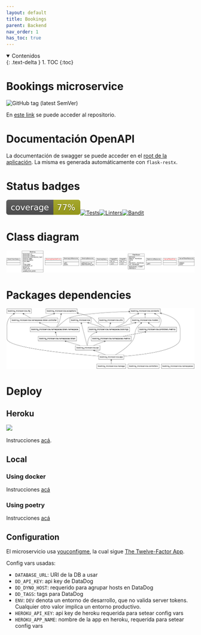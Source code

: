 ```yaml
---
layout: default
title: Bookings
parent: Backend
nav_order: 1
has_toc: true
---
```


<details open markdown="block">
  <summary>
	Contenidos
  </summary>
  {: .text-delta }
1. TOC
{:toc}
</details>

# Bookings microservice
![GitHub tag (latest SemVer)](https://img.shields.io/github/v/tag/7552-2020C2-grupo5/bookings-microservice)

En [este link](https://github.com/7552-2020C2-grupo5/bookings-microservice) se puede acceder al repositorio.

# Documentación OpenAPI
La documentación de swagger se puede acceder en el [root de la aplicación](https://bookbnb5-publications.herokuapp.com). La misma es generada automáticamente con `flask-restx`.

# Status badges
![](https://raw.githubusercontent.com/7552-2020C2-grupo5/bookings-microservice/master/coverage-badge.svg)[![Tests](https://github.com/7552-2020C2-grupo5/bookings-microservice/actions/workflows/tests.yml/badge.svg)](https://github.com/7552-2020C2-grupo5/bookings-microservice/actions/workflows/tests.yml)[![Linters](https://github.com/7552-2020C2-grupo5/bookings-microservice/actions/workflows/linters.yml/badge.svg)](https://github.com/7552-2020C2-grupo5/bookings-microservice/actions/workflows/linters.yml)[![Bandit](https://github.com/7552-2020C2-grupo5/bookings-microservice/actions/workflows/bandit.yml/badge.svg)](https://github.com/7552-2020C2-grupo5/bookings-microservice/actions/workflows/bandit.yml)

# Class diagram
![](https://github.com/7552-2020C2-grupo5/bookings-microservice/blob/master/docs/images/project_classes.png?raw=true)

# Packages dependencies
![](https://github.com/7552-2020C2-grupo5/bookings-microservice/blob/master/docs/images/packages_dependencies.png?raw=true)

# Deploy
## Heroku
![](https://heroku-badge.herokuapp.com/?app=bookbnb5-bookings)

Instrucciones [acá](https://github.com/7552-2020C2-grupo5/bookings-microservice#deploy-to-heroku).

## Local
### Using docker
Instrucciones [acá](https://github.com/7552-2020C2-grupo5/bookings-microservice#docker)

### Using poetry
Instrucciones [acá](https://github.com/7552-2020C2-grupo5/bookings-microservice#running-locally)

## Configuration
El microservicio usa [youconfigme](https://crossnox.github.io/YouConfigMe/), la cual sigue [The Twelve-Factor App](https://12factor.net/config).

Config vars usadas:
- `DATABASE_URL`: URI de la DB a usar
- `DD_API_KEY`: api key de DataDog
- `DD_DYNO_HOST`: requerido para agrupar hosts en DataDog
- `DD_TAGS`: tags para DataDog
- `ENV`: `DEV` denota un entorno de desarrollo, que no valida server tokens. Cualquier otro valor implica un entorno productivo.
- `HEROKU_API_KEY`: api key de heroku requerida para setear config vars
- `HEROKU_APP_NAME`: nombre de la app en heroku, requerida para setear config vars
